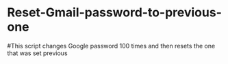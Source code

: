 # Reset-Gmail-password-to-previous-one
#This script changes Google password 100 times and then resets the one that was set previous

